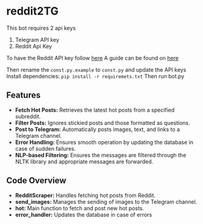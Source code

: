 # reddit2TG


This bot requires 2 api keys

 1. Telegram API key
 2. Reddit Api Key


To have the Reddit API key  follow  [here](https://www.reddit.com/prefs/apps)
 A guide can be found on [here](https://www.jcchouinard.com/get-reddit-api-credentials-with-praw/)

Then rename the `const.py.example` to `const.py` and update the API keys
Install dependencies:
```pip install -r requiremets.txt```
Then run bot.py


Features
--------

-   **Fetch Hot Posts:** Retrieves the latest hot posts from a specified subreddit.
-   **Filter Posts:** Ignores stickied posts and those formatted as questions.
-   **Post to Telegram:** Automatically posts images, text, and links to a Telegram channel.
-   **Error Handling:** Ensures smooth operation by updating the database in case of sudden failures.
-   **NLP-based Filtering:** Ensures the messages are filtered through the NLTK library and appropriate messages are forwarded.

Code Overview
-------------

-   **RedditScraper:** Handles fetching hot posts from Reddit.
-   **send_images:** Manages the sending of images to the Telegram channel.
-   **hot:** Main function to fetch and post new hot posts.
-   **error_handler:** Updates the database in case of errors
  

